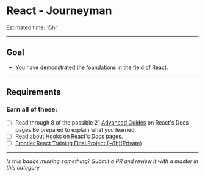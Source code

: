 # React - Journeyman

Estimated time: 15hr

-----

## Goal
- You have demonstrated the foundations in the field of React.
-----

## Requirements

### Earn all of these:
  - [ ] Read through 8 of the possible 21 [Advanced Guides](https://reactjs.org/docs/accessibility.html) on React's Docs pages 
    Be prepared to explain what you learned
  - [ ] Read about [Hooks](https://reactjs.org/docs/hooks-intro.html) on React's Docs pages.
  - [ ] [Frontier React Training Final Project (~8h)(Private)](https://almtools.ldschurch.org/fhconfluence/display/WD/React+Final+Project+Micro+Badge)

-----

  *Is this badge missing something? Submit a PR and review it with a master in this category*
